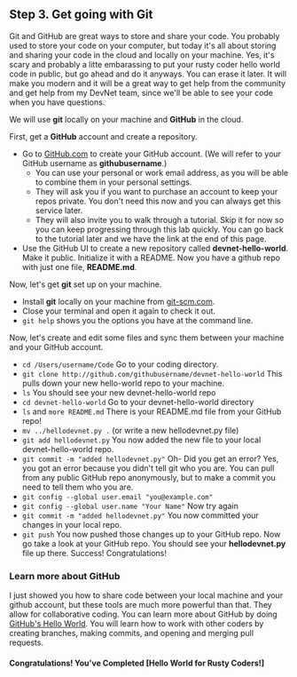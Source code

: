 ## Step 3. Get going with Git

Git and GitHub are great ways to store and share your code. You probably used to store your code on your computer, but today it's all about storing and sharing your code in the cloud and locally on your machine. Yes, it's scary and probably a litte embarassing to put your rusty coder hello world code in public, but go ahead and do it anyways. You can erase it later. It will make you modern and it will be a great way to get help from the community and get help from my DevNet team, since we'll be able to see your code when you have questions.

We will use **git** locally on your machine and **GitHub** in the cloud.

First, get a **GitHub** account and create a repository.
* Go to [GitHub.com](http://github.com) to create your GitHub account. (We will refer to your GitHub username as **githubusername**.)
  * You can use your personal or work email address, as you will be able to combine them in your personal settings.
  * They will ask you if you want to purchase an account to keep your repos private. You don't need this now and you can always get this service later.
  * They will also invite you to walk through a tutorial. Skip it for now so you can keep progressing through this lab quickly. You can go back to the tutorial later and we have the link at the end of this page.
* Use the GitHub UI to create a new repository called **devnet-hello-world**. Make it public. Initialize it with a README. Now you have a github repo with just one file, **README.md**.

Now, let's get **git** set up on your machine.
* Install **git** locally on your machine from [git-scm.com](http://git-scm.com).
* Close your terminal and open it again to check it out.
* ``git help`` shows you the options you have at the command line.

Now, let's create and edit some files and sync them between your machine and your GitHub account.
* ``cd /Users/username/Code`` Go to your coding directory.
* ``git clone http://github.com/githubusername/devnet-hello-world`` This pulls down your new hello-world repo to your machine.
* ``ls`` You should see your new devnet-hello-world repo
* ``cd devnet-hello-world`` Go to your devnet-hello-world directory
* ``ls`` and ``more README.md`` There is your README.md file from your GitHub repo!
* ``mv ../hellodevnet.py .`` (or write a new hellodevnet.py file)
* ``git add hellodevnet.py`` You now added the new file to your local devnet-hello-world repo.
* ``git commit -m "added hellodevnet.py"``
Oh- Did you get an error? Yes, you got an error because you didn't tell git who you are. You can pull from any public GitHub repo anonymously, but to make a commit you need to tell them who you are.
* ``git config --global user.email "you@example.com"``
* ``git config --global user.name "Your Name"``
Now try again
* ``git commit -m "added hellodevnet.py"`` You now committed your changes in your local repo.
* ``git push`` You now pushed those changes up to your GitHub repo.
Now go take a look at your GitHub repo. You should see your **hellodevnet.py** file up there. Success! Congratulations!

### Learn more about GitHub

I just showed you how to share code between your local machine and your github account, but these tools are much more powerful than that. They allow for collaborative coding. You can learn more about GitHub by doing [GitHub's Hello World](https://guides.github.com/activities/hello-world/). You will learn how to work with other coders by creating branches, making commits, and opening and merging pull requests.

#### Congratulations! You've Completed [Hello World for Rusty Coders!]
